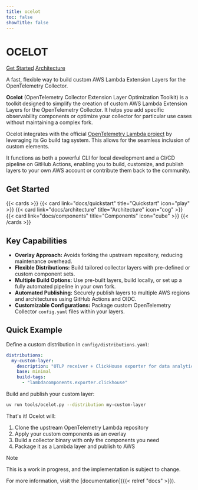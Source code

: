 ```yaml
---
title: ocelot
toc: false
showTitle: false
---
```


<div class="hero-section" id="hero-parallax">
  <div class="hero-content">
    <h1 class="hero-title">OCELOT</h1>
    <div class="hero-cta">
      <a href="/ocelot/docs/quickstart" class="hero-button hero-button-primary">Get Started</a>
      <a href="/ocelot/docs/architecture" class="hero-button hero-button-secondary">Architecture</a>
    </div>
    <p class="hero-description">A fast, flexible way to build custom AWS Lambda Extension Layers for the OpenTelemetry Collector.</p>
  </div>
</div>

<script>
// Enhanced parallax scrolling effect with debugging
(function() {
  console.log('Parallax script loading...');
  
  // Wait for DOM to be ready
  function initParallax() {
    const hero = document.getElementById('hero-parallax');
    if (!hero) {
      console.log('Hero element not found');
      return;
    }
    
    console.log('Hero element found, initializing parallax...');
    
    // Check if user prefers reduced motion
    const prefersReducedMotion = window.matchMedia('(prefers-reduced-motion: reduce)').matches;
    if (prefersReducedMotion) {
      console.log('Reduced motion preferred, skipping parallax');
      return;
    }
    
    console.log('Parallax conditions met, setting up scroll listener...');
    
    let ticking = false;
    
    function updateParallax() {
      const scrolled = window.pageYOffset;
      const heroRect = hero.getBoundingClientRect();
      const heroTop = heroRect.top + scrolled;
      const heroHeight = heroRect.height;
      
      // Calculate parallax effect
      const parallaxSpeed = 0.3; // Slower for more subtle effect
      const yPos = scrolled * parallaxSpeed;
      
      // Apply the parallax effect
      const newPosition = `center ${-yPos}px`;
      hero.style.backgroundPosition = newPosition;
      
      // Debug output (remove in production)
      if (scrolled % 50 === 0) { // Log every 50px of scroll
        console.log(`Scroll: ${scrolled}px, BG Position: ${newPosition}`);
      }
      
      ticking = false;
    }
    
    function requestTick() {
      if (!ticking) {
        requestAnimationFrame(updateParallax);
        ticking = true;
      }
    }
    
    // Set initial background position
    hero.style.backgroundPosition = 'center 0px';
    console.log('Initial background position set');
    
    // Add scroll listener
    window.addEventListener('scroll', requestTick, { passive: true });
    console.log('Scroll listener added');
    
    // Test the function immediately
    updateParallax();
    
    // Cleanup on page unload
    window.addEventListener('beforeunload', function() {
      window.removeEventListener('scroll', requestTick);
      console.log('Parallax cleanup completed');
    });
  }
  
  // Initialize when DOM is ready
  if (document.readyState === 'loading') {
    document.addEventListener('DOMContentLoaded', initParallax);
  } else {
    initParallax();
  }
})();
</script>

**Ocelot** (OpenTelemetry Collector Extension Layer Optimization Toolkit) is a toolkit designed to simplify the creation of custom AWS Lambda Extension Layers for the OpenTelemetry Collector. It helps you add specific observability components or optimize your collector for particular use cases without maintaining a complex fork.

Ocelot integrates with the official [OpenTelemetry Lambda project](https://github.com/open-telemetry/opentelemetry-lambda) by leveraging its Go build tag system. This allows for the seamless inclusion of custom elements.

It functions as both a powerful CLI for local development and a CI/CD pipeline on GitHub Actions, enabling you to build, customize, and publish layers to your own AWS account or contribute them back to the community.

## Get Started

{{< cards >}}
  {{< card link="docs/quickstart" title="Quickstart" icon="play" >}}
  {{< card link="docs/architecture" title="Architecture" icon="cog" >}}
  {{< card link="docs/components" title="Components" icon="cube" >}}
{{< /cards >}}

## Key Capabilities

- **Overlay Approach:** Avoids forking the upstream repository, reducing maintenance overhead.
- **Flexible Distributions:** Build tailored collector layers with pre-defined or custom component sets.
- **Multiple Build Options:** Use pre-built layers, build locally, or set up a fully automated pipeline in your own fork.
- **Automated Publishing:** Securely publish layers to multiple AWS regions and architectures using GitHub Actions and OIDC.
- **Customizable Configurations:** Package custom OpenTelemetry Collector `config.yaml` files within your layers.

## Quick Example

Define a custom distribution in `config/distributions.yaml`:

```yaml
distributions:
  my-custom-layer:
    description: "OTLP receiver + ClickHouse exporter for data analytics"
    base: minimal
    build-tags:
      - "lambdacomponents.exporter.clickhouse"
```

Build and publish your custom layer:

```bash
uv run tools/ocelot.py --distribution my-custom-layer
```

That's it! Ocelot will:
1. Clone the upstream OpenTelemetry Lambda repository
2. Apply your custom components as an overlay
3. Build a collector binary with only the components you need
4. Package it as a Lambda layer and publish to AWS

> [!NOTE]
> This is a work in progress, and the implementation is subject to change.

For more information, visit the [documentation]({{< relref "docs" >}}). 